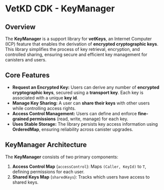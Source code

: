 # VetKD CDK - KeyManager

## Overview

The **KeyManager** is a support library for **vetKeys**, an Internet Computer (ICP) feature
that enables the derivation of **encrypted cryptographic keys**. This library simplifies
the process of key retrieval, encryption, and controlled sharing, ensuring secure and
efficient key management for canisters and users.

## Core Features

- **Request an Encrypted Key:** Users can derive any number of **encrypted cryptographic keys**,
  secured using a **transport key**. Each key is associated with a unique **key id**.
- **Manage Key Sharing:** A user can **share their keys** with other users while controlling access rights.
- **Access Control Management:** Users can define and enforce **fine-grained permissions**
  (read, write, manage) for each key.
- **Uses Stable Storage:** The library persists key access information using **OrderedMap**,
  ensuring reliability across canister upgrades.

## KeyManager Architecture

The **KeyManager** consists of two primary components:

1. **Access Control Map** (`accessControl`): Maps `(Caller, KeyId)` to `T`, defining permissions for each user.
2. **Shared Keys Map** (`sharedKeys`): Tracks which users have access to shared keys. 